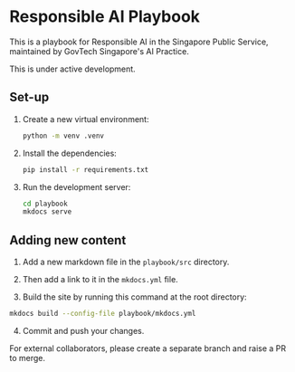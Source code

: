 # Responsible AI Playbook

This is a playbook for Responsible AI in the Singapore Public Service, maintained by GovTech Singapore's AI Practice. 

This is under active development.

## Set-up

1. Create a new virtual environment:

    ```bash
    python -m venv .venv
    ```

2. Install the dependencies:

    ```bash
    pip install -r requirements.txt
    ```

3. Run the development server:

    ```bash
    cd playbook
    mkdocs serve
    ```

## Adding new content

1. Add a new markdown file in the `playbook/src` directory.

2. Then add a link to it in the `mkdocs.yml` file.

3. Build the site by running this command at the root directory:

```bash
mkdocs build --config-file playbook/mkdocs.yml
```

4. Commit and push your changes.

For external collaborators, please create a separate branch and raise a PR to merge. 
